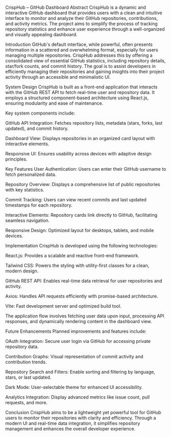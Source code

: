 CrispHub – GitHub Dashboard
Abstract
CrispHub is a dynamic and interactive GitHub dashboard that provides users with a clean and intuitive interface to monitor and analyze their GitHub repositories, contributions, and activity metrics. The project aims to simplify the process of tracking repository statistics and enhance user experience through a well-organized and visually appealing dashboard.

Introduction
GitHub's default interface, while powerful, often presents information in a scattered and overwhelming format, especially for users managing multiple repositories. CrispHub addresses this by offering a consolidated view of essential GitHub statistics, including repository details, star/fork counts, and commit history. The goal is to assist developers in efficiently managing their repositories and gaining insights into their project activity through an accessible and minimalistic UI.

System Design
CrispHub is built as a front-end application that interacts with the GitHub REST API to fetch real-time user and repository data. It employs a structured component-based architecture using React.js, ensuring modularity and ease of maintenance.

Key system components include:

GitHub API Integration: Fetches repository lists, metadata (stars, forks, last updated), and commit history.

Dashboard View: Displays repositories in an organized card layout with interactive elements.

Responsive UI: Ensures usability across devices with adaptive design principles.

Key Features
User Authentication: Users can enter their GitHub username to fetch personalized data.

Repository Overview: Displays a comprehensive list of public repositories with key statistics.

Commit Tracking: Users can view recent commits and last updated timestamps for each repository.

Interactive Elements: Repository cards link directly to GitHub, facilitating seamless navigation.

Responsive Design: Optimized layout for desktops, tablets, and mobile devices.

Implementation
CrispHub is developed using the following technologies:

React.js: Provides a scalable and reactive front-end framework.

Tailwind CSS: Powers the styling with utility-first classes for a clean, modern design.

GitHub REST API: Enables real-time data retrieval for user repositories and activity.

Axios: Handles API requests efficiently with promise-based architecture.

Vite: Fast development server and optimized build tool.

The application flow involves fetching user data upon input, processing API responses, and dynamically rendering content in the dashboard view.

Future Enhancements
Planned improvements and features include:

OAuth Integration: Secure user login via GitHub for accessing private repository data.

Contribution Graphs: Visual representation of commit activity and contribution trends.

Repository Search and Filters: Enable sorting and filtering by language, stars, or last updated.

Dark Mode: User-selectable theme for enhanced UI accessibility.

Analytics Integration: Display advanced metrics like issue count, pull requests, and more.

Conclusion
CrispHub aims to be a lightweight yet powerful tool for GitHub users to monitor their repositories with clarity and efficiency. Through a modern UI and real-time data integration, it simplifies repository management and enhances the overall developer experience.